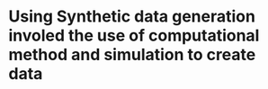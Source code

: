 # Using Synthetic data generation involed the use of computational method and simulation to create data